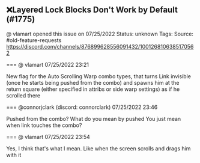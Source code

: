 ## ❌Layered Lock Blocks Don't Work by Default (#1775)
@ vlamart opened this issue on 07/25/2022
Status: unknown
Tags: 
Source: #old-feature-requests https://discord.com/channels/876899628556091432/1001268106385170562


=== @ vlamart 07/25/2022 23:21

New flag for the Auto Scrolling Warp combo types, that turns Link invisible (once he starts being pushed from the combo) and spawns him at the return square (either specified in attribs or side warp settings) as if he scrolled there

=== @connorjclark (discord: connorclark) 07/25/2022 23:46

Pushed from the combo? What do you mean by pushed
You just mean when link touches the combo?

=== @ vlamart 07/25/2022 23:54

Yes, I think that's what I mean. Like when the screen scrolls and drags him with it
